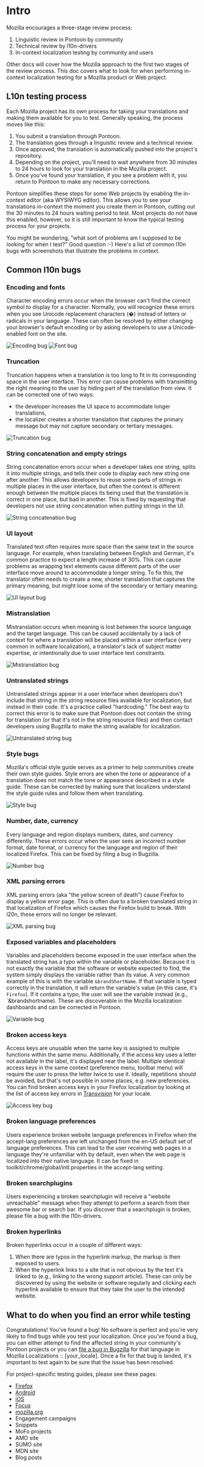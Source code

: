 # Intro

Mozilla encourages a three-stage review process:
1. Linguistic review in Pontoon by community
2. Technical review by l10n-drivers
3. In-context localization testing by community and users

Other docs will cover how the Mozilla approach to the first two stages of the review process. This doc covers what to look for when performing in-context localization testing for a Mozilla product or Web project.

## L10n testing process

Each Mozilla project has its own process for taking your translations and making them available for you to test. Generally speaking, the process moves like this:
1. You submit a translation through Pontoon.
2. The translation goes through a linguistic review and a technical review.
3. Once approved, the translation is automatically pushed into the project's repository.
4. Depending on the project, you'll need to wait anywhere from 30 minutes to 24 hours to look for your translation in the Mozilla project.
5. Once you've found your translation, if you see a problem with it, you return to Pontoon to make any necessary corrections.

Pontoon simplifies these steps for some Web projects by enabling the in-context editor (aka WYSIWYG editor). This allows you to see your translations in-context the moment you create them in Pontoon, cutting out the 30 minutes to 24 hours waiting period to test. Most projects do not have this enabled, however, so it is still important to know the typical testing process for your projects.

You might be wondering, "what sort of problems am I supposed to be looking for when I test?" Good question :-) Here's a list of common l10n bugs with screenshots that illustrate the problems in context.

## Common l10n bugs

### Encoding and fonts

Character encoding errors occur when the browser can't find the correct symbol to display for a character. Normally, you will recognize these errors when you see Unicode replacement characters (�) instead of letters or radicals in your language. These can often be resolved by either changing your browser's default encoding or by asking developers to use a Unicode-enabled font on the site.

![Encoding bug](/assets/images/l10n_errors/Pontoon_encoding.png)
![Font bug](/assets/images/l10n_errors/font_change_bug.png)

### Truncation

Truncation happens when a translation is too long to fit in its corresponding space in the user interface. This error can cause problems with transmitting the right meaning to the user by hiding part of the translation from view. It can be corrected one of two ways:
* the developer increases the UI space to accommodate longer translations,
* the localizer creates a shorter translation that captures the primary message but may not capture secondary or tertiary messages.

![Truncation bug](/assets/images/l10n_errors/truncation.png)

### String concatenation and empty strings

String concatenation errors occur when a developer takes one string, splits it into multiple strings, and tells their code to display each new string one after another. This allows developers to reuse some parts of strings in multiple places in the user interface, but often the context is different enough between the multiple places its being used that the translation is correct in one place, but bad in another. This is fixed by requesting that developers not use string concatenation when putting strings in the UI.

![String concatenation bug](/assets/images/l10n_errors/string_concatenation.png)

### UI layout

Translated text often requires more space than the same text in the source language. For example, when translating between English and German, it's common practice to expect a length increase of 30%. This can cause problems as wrapping text elements cause different parts of the user interface move around to accommodate a longer string. To fix this, the translator often needs to create a new, shorter translation that captures the primary meaning, but might lose some of the secondary or tertiary meaning.

![UI layout bug](/assets/images/l10n_errors/UI_bug.png)

### Mistranslation

Mistranslation occurs when meaning is lost between the source language and the target language. This can be caused accidentally by a lack of context for where a translation will be placed within a user interface (very common in software localization), a translator's lack of subject matter expertise, or intentionally due to user interface text constraints.

![Mistranslation bug](/assets/images/l10n_errors/mistranslation.png)

### Untranslated strings

Untranslated strings appear in a user interface when developers don't include that string in the string resource files available for localization, but instead in their code. It's a practice called "hardcoding." The best way to correct this error is to make sure that Pontoon does not contain the string for translation (or that it's not in the string resource files) and then contact developers using Bugzilla to make the string available for localization.

![Untranslated string bug](/assets/images/l10n_errors/untranslated.png)

### Style bugs

Mozilla's official style guide serves as a primer to help communities create their own style guides. Style errors are when the tone or appearance of a translation does not match the tone or appearance described in a style guide. These can be corrected by making sure that localizers understand the style guide rules and follow them when translating.

![Style bug](/assets/images/l10n_errors/style_bug.png)

### Number, date, currency

Every language and region displays numbers, dates, and currency differently. These errors occur when the user sees an incorrect number format, date format, or currency for the language and region of their localized Firefox. This can be fixed by filing a bug in Bugzilla.

![Number bug](/assets/images/l10n_errors/number_bug.png)

### XML parsing errors

XML parsing errors (aka "the yellow screen of death") cause Firefox to display a yellow error page. This is often due to a broken translated string in that localization of Firefox which causes the Firefox build to break. With l20n, these errors will no longer be relevant.

![XML parsing bug](/assets/images/l10n_errors/xml_parsing.png)

### Exposed variables and placeholders

Variables and placeholders become exposed in the user interface when the translated string has a typo within the variable or placeholder. Because it is not exactly the variable that the software or website expected to find, the system simply displays the variable rather than its value. A very common example of this is with the variable `&brandShortName`. If that variable is typed correctly in the translation, it will return the variable's value (in this case, it's `Firefox`). If it contains a typo, the user will see the variable instead (e.g., `&brandshortname). These are discoverable in the Mozilla localization dashboards and can be corrected in Pontoon.

![Variable bug](/assets/images/l10n_errors/variable_bug.png)

### Broken access keys

Access keys are unusable when the same key is assigned to multiple functions within the same menu. Additionally, if the access key uses a letter not available in the label, it's displayed near the label. Multiple identical access keys in the same context (preference menu, toolbar menu) will require the user to press the letter twice to use it. Ideally, repetitions should be avoided, but that's not possible in some places, e.g. new preferences. You can find broken access keys in your Firefox localization by looking at the list of access key errors in [Transvision](https://transvision.mozfr.org/accesskeys/) for your locale.

![Access key bug](/assets/images/l10n_errors/access_keys.png)

### Broken language preferences

Users experience broken website language preferences in Firefox when the accept-lang preferences are left unchanged from the en-US default set of language preferences. This can lead to the user receiving web pages in a language they're unfamiliar with by default, even when the web page is localized into their native language. It can be fixed in toolkit/chrome/global/intl.properties in the accept-lang setting.

### Broken searchplugins

Users experiencing a broken searchplugin will receive a "website unreachable" message when they attempt to perform a search from their awesome bar or search bar. If you discover that a searchplugin is broken, please file a bug with the l10n-drivers.

### Broken hyperlinks

Broken hyperlinks occur in a couple of different ways:
1) When there are typos in the hyperlink markup, the markup is then exposed to users.
2) When the hyperlink links to a site that is not obvious by the text it's linked to (e.g., linking to the wrong support article).
These can only be discovered by using the website or software regularly and clicking each hyperlink available to ensure that they take the user to the intended website.

## What to do when you find an error while testing

Congratulations! You've found a bug! No software is perfect and you're very likely to find bugs while you test your localization. Once you've found a bug, you can either attempt to find the affected string in your community's Pontoon projects or you can [file a bug in Bugzilla](https://bugzilla.mozilla.org/enter_bug.cgi?product=Mozilla%20Localizations) for that language in Mozilla Localizations :: [your_locale]. Once a fix for that bug is landed, it's important to test again to be sure that the issue has been resolved.

For project-specific testing guides, please see these pages:
* [Firefox](../products/firefox_desktop/testing.md)
* [Android](../products/firefox_android/testing.md)
* [iOS](../products/firefox_ios/testing.md)
* [Focus](../products/focus/testing_focus.md)
* [mozilla.org](../products/mozilla_org/testing.md)
* Engagement campaigns
* Snippets
* MoFo projects
* AMO site
* SUMO site
* MDN site
* Blog posts
